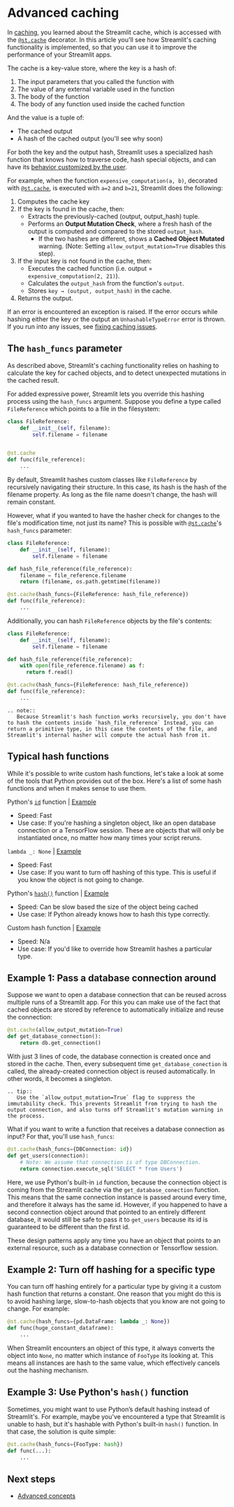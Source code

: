 # Advanced caching

In [caching](caching.md), you learned about the Streamlit cache, which is accessed with the [`@st.cache`](api.html#streamlit.cache) decorator. In this article you'll see how Streamlit's caching functionality is implemented, so that you can use it to improve the performance of your Streamlit apps.

The cache is a key-value store, where the key is a hash of:

1. The input parameters that you called the function with
1. The value of any external variable used in the function
1. The body of the function
1. The body of any function used inside the cached function

And the value is a tuple of:

- The cached output
- A hash of the cached output (you'll see why soon)

For both the key and the output hash, Streamlit uses a specialized hash function that knows how to traverse code, hash special objects, and can have its [behavior customized by the user](#the-hash-funcs-parameter).

For example, when the function `expensive_computation(a, b)`, decorated with [`@st.cache`](api.html#streamlit.cache), is executed with `a=2` and `b=21`, Streamlit does the following:

1. Computes the cache key
1. If the key is found in the cache, then:
   - Extracts the previously-cached (output, output_hash) tuple.
   - Performs an **Output Mutation Check**, where a fresh hash of the output is computed and compared to the stored `output_hash`.
     - If the two hashes are different, shows a **Cached Object Mutated** warning. (Note: Setting `allow_output_mutation=True` disables this step).
1. If the input key is not found in the cache, then:
   - Executes the cached function (i.e. output = `expensive_computation(2, 21)`).
   - Calculates the `output_hash` from the function's `output`.
   - Stores `key → (output, output_hash)` in the cache.
1. Returns the output.

If an error is encountered an exception is raised. If the error occurs while hashing either the key or the output an `UnhashableTypeError` error is thrown. If you run into any issues, see [fixing caching issues](troubleshooting/caching_issues.md).

## The `hash_funcs` parameter

As described above, Streamlit's caching functionality relies on hashing to calculate the key for cached objects, and to detect unexpected mutations in the cached result.

For added expressive power, Streamlit lets you override this hashing process using the `hash_funcs` argument. Suppose you define a type called `FileReference` which points to a file in the filesystem:

```Python
class FileReference:
    def __init__(self, filename):
        self.filename = filename


@st.cache
def func(file_reference):
    ...
```

By default, Streamlit hashes custom classes like `FileReference` by recursively navigating their structure. In this case, its hash is the hash of the filename property. As long as the file name doesn't change, the hash will remain constant.

However, what if you wanted to have the hasher check for changes to the file's modification time, not just its name? This is possible with [`@st.cache`](api.html#streamlit.cache)'s `hash_funcs` parameter:

```Python
class FileReference:
    def __init__(self, filename):
        self.filename = filename

def hash_file_reference(file_reference):
    filename = file_reference.filename
    return (filename, os.path.getmtime(filename))

@st.cache(hash_funcs={FileReference: hash_file_reference})
def func(file_reference):
    ...
```

Additionally, you can hash `FileReference` objects by the file's contents:

```Python
class FileReference:
    def __init__(self, filename):
        self.filename = filename

def hash_file_reference(file_reference):
    with open(file_reference.filename) as f:
      return f.read()

@st.cache(hash_funcs={FileReference: hash_file_reference})
def func(file_reference):
    ...
```

```eval_rst
.. note::
   Because Streamlit's hash function works recursively, you don't have to hash the contents inside `hash_file_reference` Instead, you can return a primitive type, in this case the contents of the file, and Streamlit's internal hasher will compute the actual hash from it.
```

## Typical hash functions

While it's possible to write custom hash functions, let's take a look at some of the tools that Python provides out of the box. Here's a list of some hash functions and when it makes sense to use them.

Python's [`id`](https://docs.python.org/3/library/functions.html#id) function | [Example](#example-1-pass-a-database-connection-around)

- Speed: Fast
- Use case: If you're hashing a singleton object, like an open database connection or a TensorFlow session. These are objects that will only be instantiated once, no matter how many times your script reruns.

`lambda _: None` | [Example](#example-2-turn-off-hashing-for-a-specific-type)

- Speed: Fast
- Use case: If you want to turn off hashing of this type. This is useful if you know the object is not going to change.

Python's [`hash()`](https://docs.python.org/3/library/functions.html#hash) function | [Example](#example-3-use-python-s-hash-function)

- Speed: Can be slow based the size of the object being cached
- Use case: If Python already knows how to hash this type correctly.

Custom hash function | [Example](#the-hash-funcs-parameter)

- Speed: N/a
- Use case: If you'd like to override how Streamlit hashes a particular type.

## Example 1: Pass a database connection around

Suppose we want to open a database connection that can be reused across multiple runs of a Streamlit app. For this you can make use of the fact that cached objects are stored by reference to automatically initialize and reuse the connection:

```Python
@st.cache(allow_output_mutation=True)
def get_database_connection():
    return db.get_connection()
```

With just 3 lines of code, the database connection is created once and stored in the cache. Then, every subsequent time `get_database_conection` is called, the already-created connection object is reused automatically. In other words, it becomes a singleton.

```eval_rst
.. tip::
   Use the `allow_output_mutation=True` flag to suppress the immutability check. This prevents Streamlit from trying to hash the output connection, and also turns off Streamlit's mutation warning in the process.
```

What if you want to write a function that receives a database connection as input? For that, you'll use `hash_funcs`:

```Python
@st.cache(hash_funcs={DBConnection: id})
def get_users(connection):
    # Note: We assume that connection is of type DBConnection.
    return connection.execute_sql('SELECT * from Users')
```

Here, we use Python's built-in `id` function, because the connection object is coming from the Streamlit cache via the `get_database_conection` function. This means that the same connection instance is passed around every time, and therefore it always has the same id. However, if you happened to have a second connection object around that pointed to an entirely different database, it would still be safe to pass it to `get_users` because its id is guaranteed to be different than the first id.

These design patterns apply any time you have an object that points to an external resource, such as a database connection or Tensorflow session.

## Example 2: Turn off hashing for a specific type

You can turn off hashing entirely for a particular type by giving it a custom hash function that returns a constant. One reason that you might do this is to avoid hashing large, slow-to-hash objects that you know are not going to change. For example:

```Python
@st.cache(hash_funcs={pd.DataFrame: lambda _: None})
def func(huge_constant_dataframe):
    ...
```

When Streamlit encounters an object of this type, it always converts the object into `None`, no matter which instance of `FooType` its looking at. This means all instances are hash to the same value, which effectively cancels out the hashing mechanism.

## Example 3: Use Python's `hash()` function

Sometimes, you might want to use Python’s default hashing instead of Streamlit's. For example, maybe you've encountered a type that Streamlit is unable to hash, but it's hashable with Python's built-in `hash()` function. In that case, the solution is quite simple:

```Python
@st.cache(hash_funcs={FooType: hash})
def func(...):
    ...
```

## Next steps

- [Advanced concepts](advanced_concepts.md)

